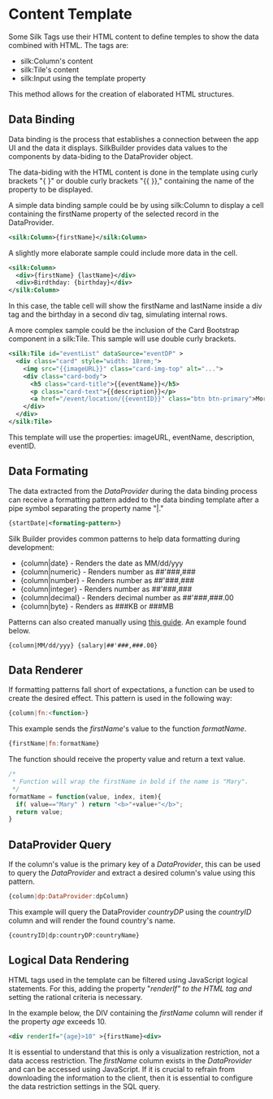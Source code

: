 # Content Template

Some Silk Tags use their HTML content to define temples to show the data combined with HTML. The tags are:

- silk:Column's content
- silk:Tile's content
- silk:Input using the template property

This method allows for the creation of elaborated HTML structures.

## Data Binding

Data binding is the process that establishes a connection between the app UI and the data it displays. SilkBuilder provides data values to the components by data-biding to the DataProvider object.

The data-biding with the HTML content is done in the template using curly brackets "{ }" or double curly brackets "{{ }}," containing the name of the property to be displayed.

A simple data binding sample could be by using silk:Column to display a cell containing the firstName property of the selected record in the DataProvider.

```xml
<silk:Column>{firstName}</silk:Column>
```

A slightly more elaborate sample could include more data in the cell.

```xml
<silk:Column>
  <div>{firstName} {lastName}</div>
  <div>Birdthday: {birthday}</div>
</silk:Column>
```

In this case, the table cell will show the firstName and lastName inside a div tag and the birthday in a second div tag, simulating internal rows.

A more complex sample could be the inclusion of the Card Bootstrap component in a silk:Tile. This sample will use double curly brackets.

```xml
<silk:Tile id="eventList" dataSource="eventDP" >
  <div class="card" style="width: 18rem;">
    <img src="{{imageURL}}" class="card-img-top" alt="...">
    <div class="card-body">
      <h5 class="card-title">{{eventName}}</h5>
      <p class="card-text">{{description}}</p>
      <a href="/event/location/{{eventID}}" class="btn btn-primary">More...</a>
    </div>
  </div>
</silk:Tile>
```

This template will use the properties: imageURL, eventName, description, eventID.

## Data Formating

The data extracted from the *DataProvider* during the data binding process can receive a formatting pattern added to the data binding template after a pipe symbol separating the property name "|."

```xml
{startDate|<formating-pattern>}
```

Silk Builder provides common patterns to help data formatting during development:

- {column|date} - Renders the date as MM/dd/yyy
- {column|numeric} - Renders number as ##'###,###
- {column|number} - Renders number as ##'###,###
- {column|integer} - Renders number as ##'###,###
- {column|decimal} - Renders decimal number as ##'###,###.00
- {column|byte} - Renders as ###KB or ###MB 

Patterns can also created manually using [this guide](https://github.com/asual/jquery-format). An example found below.

```
{column|MM/dd/yyy} {salary|##'###,###.00}
```

## Data Renderer

If formatting patterns fall short of expectations, a function can be used to create the desired effect. This pattern is used in the following way:

```javascript
{column|fn:<function>}
```

This example sends the *firstName*'s value to the function *formatName*.

```javascript
{firstName|fn:formatName}
```

The function should receive the property value and return a text value.

```javascript
/*
 * Function will wrap the firstName in bold if the name is "Mary".
 */
formatName = function(value, index, item){
  if( value=="Mary" ) return "<b>"+value+"</b>";
  return value;
}
```

## DataProvider Query

If the column's value is the primary key of a *DataProvider*, this can be used to query the *DataProvider* and extract a desired column's value using this pattern.

```javascript
{column|dp:DataProvider:dpColumn}
```

This example will query the DataProvider *countryDP* using the *countryID* column and will render the found country's name.

```
{countryID|dp:countryDP:countryName}
```

## Logical Data Rendering

HTML tags used in the template can be filtered using JavaScript logical statements. For this, adding the property "*renderIf" to the HTML tag and* setting the rational criteria is necessary.

In the example below, the DIV containing the *firstName* column will render if the property *age* exceeds 10.

```xml
<div renderIf="{age}>10" >{firstName}<div>
```

It is essential to understand that this is only a visualization restriction, not a data access restriction. The *firstName* column exists in the *DataProvider* and can be accessed using JavaScript. If it is crucial to refrain from downloading the information to the client, then it is essential to configure the data restriction settings in the SQL query.
